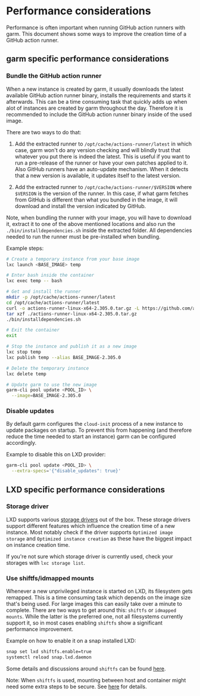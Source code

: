 # Performance considerations

Performance is often important when running GitHub action runners with garm. This document shows some ways to improve the creation time of a GitHub action runner.

## garm specific performance considerations

### Bundle the GitHub action runner

When a new instance is created by garm, it usually downloads the latest available GitHub action runner binary, installs the requirements and starts it afterwards. This can be a time consuming task that quickly adds up when alot of instances are created by garm throughout the day. Therefore it is recommended to include the GitHub action runner binary inside of the used image.

There are two ways to do that:

1. Add the extracted runner to `/opt/cache/actions-runner/latest` in which case, garm won't do any version checking and will blindly trust that whatever you put there is indeed the latest. This is useful if you want to run a pre-release of the runner or have your own patches applied to it. Also GitHub runners have an auto-update mechanism. When it detects that a new version is available, it updates itself to the latest version.

2. Add the extracted runner to `/opt/cache/actions-runner/$VERSION` where `$VERSION` is the version of the runner. In this case, if what garm fetches from GitHub is different than what you bundled in the image, it will download and install the version indicated by GitHub.

Note, when bundling the runner with your image, you will have to download it, extract it to one of the above mentioned locations and also run the `./bin/installdependencies.sh` inside the extracted folder. All dependencies needed to run the runner must be pre-installed when bundling.

Example steps:

```bash
# Create a temporary instance from your base image
lxc launch <BASE_IMAGE> temp

# Enter bash inside the container
lxc exec temp -- bash

# Get and install the runner
mkdir -p /opt/cache/actions-runner/latest
cd /opt/cache/actions-runner/latest
curl -o actions-runner-linux-x64-2.305.0.tar.gz -L https://github.com/actions/runner/releases/download/v2.305.0/actions-runner-linux-x64-2.305.0.tar.gz
tar xzf ./actions-runner-linux-x64-2.305.0.tar.gz
./bin/installdependencies.sh 

# Exit the container
exit

# Stop the instance and publish it as a new image
lxc stop temp
lxc publish temp --alias BASE_IMAGE-2.305.0

# Delete the temporary instance
lxc delete temp

# Update garm to use the new image
garm-cli pool update <POOL_ID> \
  --image=BASE_IMAGE-2.305.0
```

### Disable updates

By default garm configures the `cloud-init` process of a new instance to update packages on startup. To prevent this from happening (and therefore reduce the time needed to start an instance) garm can be configured accordingly.

Example to disable this on LXD provider:

```bash
garm-cli pool update <POOL_ID> \
  --extra-specs='{"disable_updates": true}'
```

## LXD specific performance considerations

### Storage driver

LXD supports various [storage drivers](https://linuxcontainers.org/lxd/docs/latest/reference/storage_drivers/) out of the box. These storage drivers support different features which influence the creation time of a new instance. Most notably check if the driver supports `Optimized image storage` and `Optimized instance creation` as these have the biggest impact on instance creation time.

If you're not sure which storage driver is currently used, check your storages with `lxc storage list`.

### Use shiftfs/idmapped mounts

Whenever a new unprivileged instance is started on LXD, its filesystem gets remapped. This is a time consuming task which depends on the image size that's being used. For large images this can easily take over a minute to complete. There are two ways to get around this: `shiftfs` or `idmapped mounts`. While the latter is the preferred one, not all filesystems currently support it, so in most cases enabling `shiftfs` show a significant performance improvement.

Example on how to enable it on a snap installed LXD:

```bash
snap set lxd shiftfs.enable=true
systemctl reload snap.lxd.daemon
```

Some details and discussions around `shiftfs` can be found [here](https://discuss.linuxcontainers.org/t/trying-out-shiftfs/5155).

Note: When `shiftfs` is used, mounting between host and container might need some extra steps to be secure. See [here](https://discuss.linuxcontainers.org/t/share-folders-and-volumes-between-host-and-containers/7735) for details.